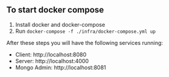## To start docker compose

1. Install docker and docker-compose
2. Run `docker-compose -f ./infra/docker-compose.yml up`

After these steps you will have the following services running:

- Client: http://localhost:8080
- Server: http://localhost:4000
- Mongo Admin: http://localhost:8081
